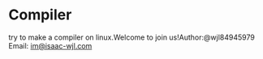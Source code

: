 # Compiler
try to make a compiler on linux.Welcome to join us!Author:@wjl84945979 Email: im@isaac-wjl.com
